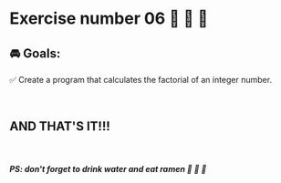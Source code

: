 # **Exercise number 06** :metal: :metal: :metal:

## :oncoming_automobile: **Goals**:  

:white_check_mark: Create a program that calculates the factorial of an integer number.

<br>

## AND THAT'S IT!!!

<br>

##### ***PS: don't forget to drink water and eat ramen*** :ramen: :ramen: :ramen: